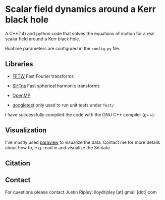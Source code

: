 # Scalar field dynamics around a Kerr black hole

A C++(14) and python code that solves the equations of 
motion for a real scalar field around a Kerr black hole.

Runtime parameters are configured in the `config.py` file.

## Libraries

* [FFTW](http://fftw.org) 
	Fast Fourier transforms	

* [SHTns](https://nschaeff.bitbucket.io/shtns/)
	Fast spherical harmonic transforms
	

* [OpenMP](https://www.openmp.org/)
	

* [googletest](https://github.com/google/googletest)
	only used to run unit tests under `Test/`
	
I have successfully compiled the code with 
the GNU C++ compiler (g++).

## Visualization

I've mostly used [paraview](https://www.paraview.org/) to visualize the data.
Contact me for more details about how to, e.g.
read in and visualize the 3d data 

## Citation

## Contact

For questions please contact
Justin Ripley: lloydripley [at] gmail [dot] com
